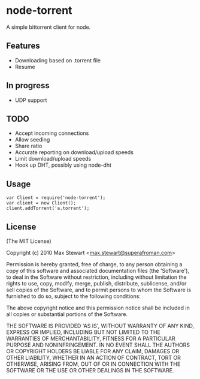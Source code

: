 # node-torrent

A simple bittorrent client for node.

## Features
  * Downloading based on .torrent file
  * Resume

## In progress
  * UDP support

## TODO
  * Accept incoming connections
  * Allow seeding
  * Share ratio
  * Accurate reporting on download/upload speeds
  * Limit download/upload speeds
  * Hook up DHT, possibly using node-dht

## Usage

    var Client = require('node-torrent');
    var client = new Client();
    client.addTorrent('a.torrent');

## License 

(The MIT License)

Copyright (c) 2010 Max Stewart &lt;max.stewart@superafroman.com&gt;

Permission is hereby granted, free of charge, to any person obtaining
a copy of this software and associated documentation files (the
'Software'), to deal in the Software without restriction, including
without limitation the rights to use, copy, modify, merge, publish,
distribute, sublicense, and/or sell copies of the Software, and to
permit persons to whom the Software is furnished to do so, subject to
the following conditions:

The above copyright notice and this permission notice shall be
included in all copies or substantial portions of the Software.

THE SOFTWARE IS PROVIDED 'AS IS', WITHOUT WARRANTY OF ANY KIND,
EXPRESS OR IMPLIED, INCLUDING BUT NOT LIMITED TO THE WARRANTIES OF
MERCHANTABILITY, FITNESS FOR A PARTICULAR PURPOSE AND NONINFRINGEMENT.
IN NO EVENT SHALL THE AUTHORS OR COPYRIGHT HOLDERS BE LIABLE FOR ANY
CLAIM, DAMAGES OR OTHER LIABILITY, WHETHER IN AN ACTION OF CONTRACT,
TORT OR OTHERWISE, ARISING FROM, OUT OF OR IN CONNECTION WITH THE
SOFTWARE OR THE USE OR OTHER DEALINGS IN THE SOFTWARE.
